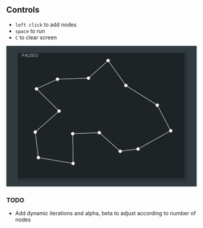 ## Controls
- `left click` to add nodes
- `space` to run
- `C` to clear screen

![](screenshot.png)

### TODO
- Add dynamic iterations and alpha, beta to adjust according to number of nodes

